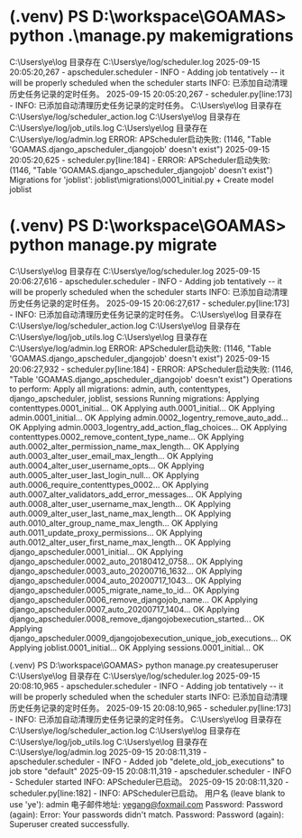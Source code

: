 # (.venv) PS D:\workspace\GOAMAS> python .\manage.py makemigrations
C:\Users\ye\log 目录存在
C:\Users\ye/log/scheduler.log
2025-09-15 20:05:20,267 - apscheduler.scheduler - INFO - Adding job tentatively -- it will be properly scheduled when the scheduler starts
INFO: 已添加自动清理历史任务记录的定时任务。
2025-09-15 20:05:20,267 - scheduler.py[line:173] - INFO: 已添加自动清理历史任务记录的定时任务。
C:\Users\ye\log 目录存在
C:\Users\ye/log/scheduler_action.log
C:\Users\ye\log 目录存在
C:\Users\ye/log/job_utils.log
C:\Users\ye\log 目录存在
C:\Users\ye/log/admin.log
ERROR: APScheduler启动失败: (1146, "Table 'GOAMAS.django_apscheduler_djangojob' doesn't exist")
2025-09-15 20:05:20,625 - scheduler.py[line:184] - ERROR: APScheduler启动失败: (1146, "Table 'GOAMAS.django_apscheduler_djangojob' doesn't exist")
Migrations for 'joblist':
  joblist\migrations\0001_initial.py
    + Create model joblist
# (.venv) PS D:\workspace\GOAMAS> python manage.py migrate
C:\Users\ye\log 目录存在
C:\Users\ye/log/scheduler.log
2025-09-15 20:06:27,616 - apscheduler.scheduler - INFO - Adding job tentatively -- it will be properly scheduled when the scheduler starts
INFO: 已添加自动清理历史任务记录的定时任务。
2025-09-15 20:06:27,617 - scheduler.py[line:173] - INFO: 已添加自动清理历史任务记录的定时任务。
C:\Users\ye\log 目录存在
C:\Users\ye/log/scheduler_action.log
C:\Users\ye\log 目录存在
C:\Users\ye/log/job_utils.log
C:\Users\ye\log 目录存在
C:\Users\ye/log/admin.log
ERROR: APScheduler启动失败: (1146, "Table 'GOAMAS.django_apscheduler_djangojob' doesn't exist")
2025-09-15 20:06:27,932 - scheduler.py[line:184] - ERROR: APScheduler启动失败: (1146, "Table 'GOAMAS.django_apscheduler_djangojob' doesn't exist")
Operations to perform:
  Apply all migrations: admin, auth, contenttypes, django_apscheduler, joblist, sessions
Running migrations:
  Applying contenttypes.0001_initial... OK
  Applying auth.0001_initial... OK
  Applying admin.0001_initial... OK
  Applying admin.0002_logentry_remove_auto_add... OK
  Applying admin.0003_logentry_add_action_flag_choices... OK
  Applying contenttypes.0002_remove_content_type_name... OK
  Applying auth.0002_alter_permission_name_max_length... OK
  Applying auth.0003_alter_user_email_max_length... OK
  Applying auth.0004_alter_user_username_opts... OK
  Applying auth.0005_alter_user_last_login_null... OK
  Applying auth.0006_require_contenttypes_0002... OK
  Applying auth.0007_alter_validators_add_error_messages... OK
  Applying auth.0008_alter_user_username_max_length... OK
  Applying auth.0009_alter_user_last_name_max_length... OK
  Applying auth.0010_alter_group_name_max_length... OK
  Applying auth.0011_update_proxy_permissions... OK
  Applying auth.0012_alter_user_first_name_max_length... OK
  Applying django_apscheduler.0001_initial... OK
  Applying django_apscheduler.0002_auto_20180412_0758... OK
  Applying django_apscheduler.0003_auto_20200716_1632... OK
  Applying django_apscheduler.0004_auto_20200717_1043... OK
  Applying django_apscheduler.0005_migrate_name_to_id... OK
  Applying django_apscheduler.0006_remove_djangojob_name... OK
  Applying django_apscheduler.0007_auto_20200717_1404... OK
  Applying django_apscheduler.0008_remove_djangojobexecution_started... OK
  Applying django_apscheduler.0009_djangojobexecution_unique_job_executions... OK
  Applying joblist.0001_initial... OK
  Applying sessions.0001_initial... OK

(.venv) PS D:\workspace\GOAMAS> python manage.py createsuperuser
C:\Users\ye\log 目录存在
C:\Users\ye/log/scheduler.log
2025-09-15 20:08:10,965 - apscheduler.scheduler - INFO - Adding job tentatively -- it will be properly scheduled when the scheduler starts
INFO: 已添加自动清理历史任务记录的定时任务。
2025-09-15 20:08:10,965 - scheduler.py[line:173] - INFO: 已添加自动清理历史任务记录的定时任务。
C:\Users\ye\log 目录存在
C:\Users\ye/log/scheduler_action.log
C:\Users\ye\log 目录存在
C:\Users\ye/log/job_utils.log
C:\Users\ye\log 目录存在
C:\Users\ye/log/admin.log
2025-09-15 20:08:11,319 - apscheduler.scheduler - INFO - Added job "delete_old_job_executions" to job store "default"
2025-09-15 20:08:11,319 - apscheduler.scheduler - INFO - Scheduler started
INFO: APScheduler已启动。
2025-09-15 20:08:11,320 - scheduler.py[line:182] - INFO: APScheduler已启动。
用户名 (leave blank to use 'ye'): admin
电子邮件地址: yegang@foxmail.com
Password:
Password (again):
Error: Your passwords didn't match.
Password:
Password (again):
Superuser created successfully.
